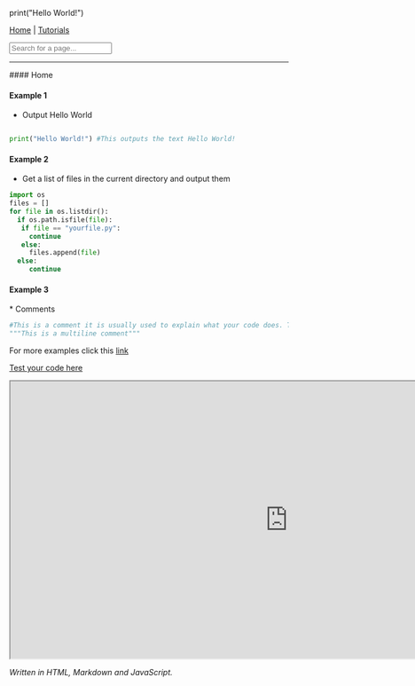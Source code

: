 <p>print("Hello World!")</p>

<a href="javascript:window.location.reload();">Home</a> <a>|</a> <a href="https://pytutorials.github.io/tutorials">Tutorials</a>
<div class="search-form">
  <form action="javascript:search()">
    <input type="text" value="" id="search" placeholder="Search for a page..."/>
  </form>
 </div>
<hr/>
<script src="errorhandle.js"></script>
<script src="search.js"></script>
#### Home

#### Example 1

* Output Hello World

```python

print("Hello World!") #This outputs the text Hello World!
```

#### Example 2
* Get a list of files in the current directory and output them

```python
import os
files = []
for file in os.listdir():
  if os.path.isfile(file):
   if file == "yourfile.py":
     continue
   else:
     files.append(file)
  else:
     continue
 ```
 
 <h4>Example 3</h4>
* Comments

```python
#This is a comment it is usually used to explain what your code does. The computer ignores this.
"""This is a multiline comment"""
```
For more examples click this [link](tutorials/index)

[Test your code here](https://onlinegdb.com)

<iframe src="https://pytutorials5.wordpress.com/2023/05/14/hello-world/" height="500px" width="1000px"></iframe>

<em>Written in HTML, Markdown and JavaScript.</em>
